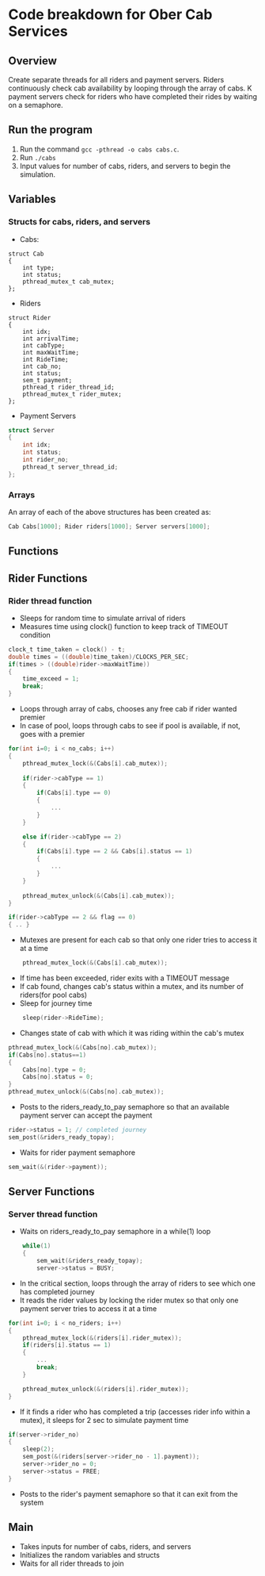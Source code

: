 # Code breakdown for Ober Cab Services

## Overview

Create separate threads for all riders and payment servers. Riders continuously check cab availability by looping through the array of cabs. K payment servers check for riders who have completed their rides by waiting on a semaphore. 

## Run the program

1. Run the command `gcc -pthread -o cabs cabs.c`.
2. Run `./cabs` 
3. Input values for number of cabs, riders, and servers to begin the simulation.

## Variables

### Structs for cabs, riders, and servers

- Cabs:
```
struct Cab
{
	int type;
	int status;
	pthread_mutex_t cab_mutex;
};
```

- Riders

```
struct Rider
{
	int idx;
	int arrivalTime;
	int cabType;
	int maxWaitTime;
	int RideTime;
	int cab_no;
	int status;
	sem_t payment;
	pthread_t rider_thread_id;
	pthread_mutex_t rider_mutex;
};
```

- Payment Servers

```c
struct Server
{
	int idx;
	int status;
	int rider_no;
	pthread_t server_thread_id;
};
```

### Arrays

An array of each of the above structures has been created as:

```c
Cab Cabs[1000]; Rider riders[1000]; Server servers[1000];
```

## Functions

## Rider Functions

### Rider thread function

- Sleeps for random time to simulate arrival of riders
- Measures time using clock() function to keep track of TIMEOUT condition
```c
clock_t time_taken = clock() - t;
double times = ((double)time_taken)/CLOCKS_PER_SEC;
if(times > ((double)rider->maxWaitTime))
{
    time_exceed = 1; 
    break;
}
```
- Loops through array of cabs, chooses any free cab if rider wanted premier
- In case of pool, loops through cabs to see if pool is available, if not, goes with a premier
```c
for(int i=0; i < no_cabs; i++)
{
    pthread_mutex_lock(&(Cabs[i].cab_mutex));
    
    if(rider->cabType == 1)
    {
        if(Cabs[i].type == 0)
        {
            ...
        }
    }

    else if(rider->cabType == 2)
    {
        if(Cabs[i].type == 2 && Cabs[i].status == 1)
        {
            ...
        }
    }
    
    pthread_mutex_unlock(&(Cabs[i].cab_mutex));
}

if(rider->cabType == 2 && flag == 0)
{ .. }
```

- Mutexes are present for each cab so that only one rider tries to access it at a time
```c
    pthread_mutex_lock(&(Cabs[i].cab_mutex));
```
- If time has been exceeded, rider exits with a TIMEOUT message
- If cab found, changes cab's status within a mutex, and its number of riders(for pool cabs)
- Sleep for journey time
```c
	sleep(rider->RideTime);
```
- Changes state of cab with which it was riding within the cab's mutex
```c
pthread_mutex_lock(&(Cabs[no].cab_mutex));
if(Cabs[no].status==1)
{
    Cabs[no].type = 0;
    Cabs[no].status = 0;
}
pthread_mutex_unlock(&(Cabs[no].cab_mutex));
```
- Posts to the riders_ready_to_pay semaphore so that an available payment server can accept the payment  
```c
rider->status = 1; // completed journey
sem_post(&riders_ready_topay);
```

- Waits for rider payment semaphore
```c
sem_wait(&(rider->payment));
```

## Server Functions

### Server thread function

- Waits on riders_ready_to_pay semaphore in a while(1) loop
```c
	while(1)
	{
		sem_wait(&riders_ready_topay);
		server->status = BUSY;
```
- In the critical section, loops through the array of riders to see which one has completed journey
- It reads the rider values by locking the rider mutex so that only one payment server tries to access it at a time
```c
for(int i=0; i < no_riders; i++)
{
    pthread_mutex_lock(&(riders[i].rider_mutex));
    if(riders[i].status == 1)
    {
        ...
        break;
    }

    pthread_mutex_unlock(&(riders[i].rider_mutex));
}
```
- If it finds a rider who has completed a trip (accesses rider info within a mutex), it sleeps for 2 sec to simulate payment time
```c
if(server->rider_no)
{
    sleep(2);
    sem_post(&(riders[server->rider_no - 1].payment));
    server->rider_no = 0;
    server->status = FREE;
}
```
- Posts to the rider's payment semaphore so that it can exit from the system

## Main 

- Takes inputs for number of cabs, riders, and servers
- Initializes the random variables and structs
- Waits for all rider threads to join